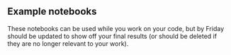 ## Example notebooks

These notebooks can be used while you work on your code, but by Friday should be updated to show off your final results (or should be deleted if they are no longer relevant to your work).